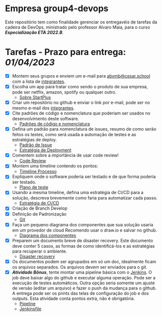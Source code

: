 # Empresa group4-devops

Este repositório tem como finalidade gerenciar os entregavéis de tarefas da cadeira de DevOps, ministrado pelo professor Alvaro Maia, para o curso ***Especialização ETA 2022.B***.

# Tarefas - Prazo para entrega: ***01/04/2023***
- [x] Montem seus grupos e enviem um e-mail para [abvmb@cesar.school](abvmb@cesar.school) com a lista de [integrantes](integrantes.md).
- [x] Escolha um app para tratar como sendo o produto de sua empresa, pode ser netflix, amazon, spotify ou qualquer outro.
    - [Sobre StartPlus](sobre_starplus.md)
- [x] Criar um repositório no github e enviar o link por e-mail, pode ser no mesmo e-mail dos [integrantes](integrantes.md).
- [x] Cite padrões de código e nomenclatura que poderiam ser usados no desenvolvimento deste software.
  - [Padrões de código e nomenclatura](padrao-de-projetos.md)
- [x] Defina um padrão para nomenclatura de issues, resumo de como serão feitos os testes, como será usada a automação de testes e as estratégias de deploy.
    - [Padrão de Issue](padroniozação-de-issues.md)
    - [Estratégia de Deployment](estrategia-de-deployment.md)  
- [x] Comentem sobre a importância de usar code review!
    - [Code Review](code-review.md)
- [X] Montem uma timeline contendo os pontos:
    - [Timeline Processo](timeline-processo.md)
- [x] Expliquem onde o software poderia ser testado e de que forma poderia ser testado.
  - [Plano de teste](plano-de-teste.md)
- [x] Usando a mesma timeline, defina uma estratégia de CI/CD para a solução, descreva brevemente como faria para automatizar cada passo.
  - [Estratégia de CI/CD](estrategia-ci-cd.md)
- [x] Criação de Branch Develop
- [x] Definição de Padronização 
    - [Git](Git.md)
- [x] Faça um pequeno diagrama dos componentes que sua solução usaria em um provedor de cloud Recomendo usar o draw.io e salvar no github. 
  - [Diagrama dos componentes](https://drive.google.com/file/d/1pMk84ukv0kH4RIXaeS4kBhf_eeUMh_RP/view?usp=sharing)
- [x] Preparem um documento breve de disaster recovery. Este documento deve conter 5 casos, as formas de como identificá-los e as estratégias para recuperar o ambiente.
  - [Disaster recovery](disaster-recovery.md)
- [x] Os documentos podem ser agrupados em só um doc, idealmente ficam os arquivos separados. Os arquivos devem ser enviados para o git.
- [x] ***Atividade Bônus***, tente montar uma pipeline básica com o [Jenkins](https://www.jenkins.io). O job deve baixar algo do github e executar alguma operação. Pode ser a execução de testes automáticos. Outra opção seria somente um ajuste de versão (editar um arquivo) e fazer o push da mudança para o github. A entrega pode ser os prints das telas de configuração do job e dos outputs. Esta atividade conta pontos extra, não é obrigatória. 
  - [Pipeline](https://youtu.be/GDcPWukxADg)
  - [Jenkinsfile](Jenkinsfile)
